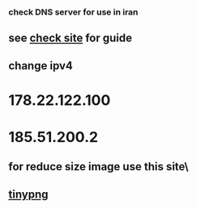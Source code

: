 ### check DNS server    for   use in iran 

## see [check site](https://shecan.ir/) for guide  

## change ipv4

# 178.22.122.100 
# 185.51.200.2



## for reduce size image use this site\

## [tinypng](https://tinypng.com/)